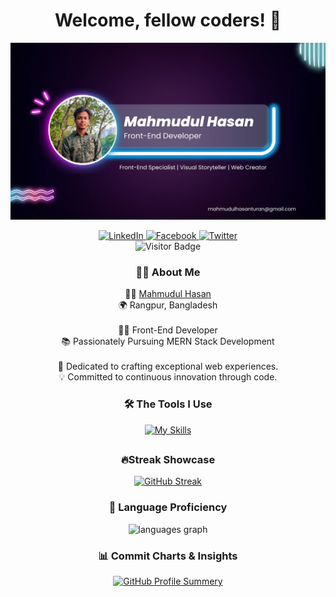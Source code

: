<!-- Introduction -->
<h1 align="center">Welcome, fellow coders! 👋</h1>

<!-- Profile Image -->
<div align="center" width="420">

[![Mahmudul Hasan Banner](https://raw.githubusercontent.com/mahmudulturan/mahmudulturan/main/assets/banner.jpg "Md. Mahmudul Hasan")](https://www.linkedin.com/in/mahmudulturan/)

</div>

<!-- Social Links -->
<div align="center">
  <a href="https://www.linkedin.com/in/mahmudulturan/" target="_blank">
    <img src="https://img.shields.io/static/v1?message=LinkedIn&logo=linkedin&label=&color=0077B5&logoColor=white&labelColor=&style=for-the-badge" height="25" alt="LinkedIn" />
  </a>
  <a href="https://www.facebook.com/dev.mahmudulhasan/" target="_blank">
    <img src="https://img.shields.io/static/v1?message=Facebook&logo=facebook&label=&color=1877F2&logoColor=white&labelColor=&style=for-the-badge" height="25" alt="Facebook" />
  </a>
  <a href="https://twitter.com/Mahmuduturan" target="_blank">
    <img src="https://img.shields.io/static/v1?message=Twitter&logo=twitter&label=&color=1DA1F2&logoColor=white&labelColor=&style=for-the-badge" height="25" alt="Twitter" />
  </a>

</div>

<!-- Visitor Badge -->
<div align="center">
  <img src="https://visitor-badge.laobi.icu/badge?page_id=mahmudulturan.mahmudulturan&right_color=darkred" alt="Visitor Badge" />
</div>

<!-- About Me Section -->
<h3 align="center">👩‍💻 About Me</h3>

<!-- About Me Description -->
<p align="center">👨‍💼 <a href="https://www.linkedin.com/in/mahmudulturan/" target="_blank">Mahmudul Hasan</a><br>🌍 Rangpur, Bangladesh<br><br>👨‍💻 Front-End Developer<br>📚 Passionately Pursuing MERN Stack Development<br><br>🚀 Dedicated to crafting exceptional web experiences.<br>💡 Committed to continuous innovation through code.</p>

<!-- Language and Tools Section -->
<h3 align="center">🛠 The Tools I Use</h3>

<!-- Language and Tools Icons -->
<div align="center">

  [![My Skills](https://skillicons.dev/icons?i=html,css,tailwind,bootstrap,js,react,vite,materialui,firebase,express,nodejs,mongodb,postman,figma,git)](https://skillicons.dev)

</div>

##
<!-- Language Stats and GitHub Activity -->

<div align="center">
<h3 align="center">🔥Streak Showcase</h3>

[![GitHub Streak](https://github-readme-streak-stats.herokuapp.com?user=mahmudulturan&theme=neon&hide_border=true&border_radius=10&card_width=503)](https://git.io/streak-stats)

</div>


<div align="center">
<h3 align="center">🚀 Language Proficiency
</h3>
  <img src="https://github-readme-stats.vercel.app/api/top-langs?username=mahmudulturan&locale=en&hide_title=false&layout=compact&card_width=320&langs_count=5&theme=bear&hide_border=true&order=2" height="200" alt="languages graph"  />
</div>

<div align="center">
<h3 align="center">📊 Commit Charts & Insights
</h3>

<div>

[![GitHub Profile Summery](http://github-profile-summary-cards.vercel.app/api/cards/profile-details?username=mahmudulturan&theme=omni)](https://git.io/streak-stats)
</div>

</div>
</div>
